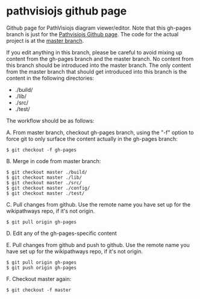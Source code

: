 pathvisiojs github page
=======================

Github page for PathVisiojs diagram viewer/editor. Note that this gh-pages branch is just for the [Pathvisiojs Github page](http://wikipathways.github.io/pathvisiojs/). The code for the actual project is at the [master branch](https://github.com/wikipathways/pathvisiojs/).

If you edit anything in this branch, please be careful to avoid mixing up content from the gh-pages branch and the master branch. No content from this branch should be introduced into the master branch. The only content from the master branch that should get introduced into this branch is the content in the following directories:

* ./build/
* ./lib/
* ./src/
* ./test/

The workflow should be as follows:

A. From master branch, checkout gh-pages branch, using the "-f" option to force git to only surface the content actually in the gh-pages branch:

```
$ git checkout -f gh-pages
```

B. Merge in code from master branch:

```
$ git checkout master ./build/
$ git checkout master ./lib/
$ git checkout master ./src/
$ git checkout master ./config/
$ git checkout master ./test/
```

C. Pull changes from github. Use the remote name you have set up for the wikipathways repo, if it's not origin.

```
$ git pull origin gh-pages
```

D. Edit any of the gh-pages-specific content

E. Pull changes from github and push to github. Use the remote name you have set up for the wikipathways repo, if it's not origin.

```
$ git pull origin gh-pages
$ git push origin gh-pages
```

F. Checkout master again:

```
$ git checkout -f master
```
